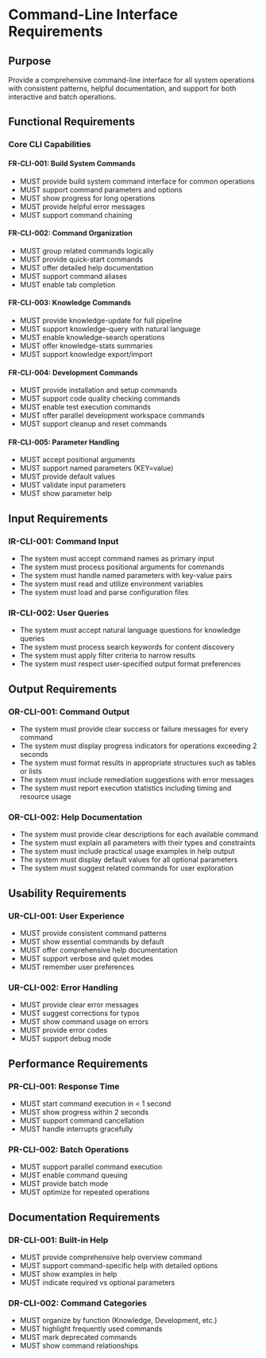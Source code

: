 # Command-Line Interface Requirements

## Purpose
Provide a comprehensive command-line interface for all system operations with consistent patterns, helpful documentation, and support for both interactive and batch operations.

## Functional Requirements

### Core CLI Capabilities

#### FR-CLI-001: Build System Commands
- MUST provide build system command interface for common operations
- MUST support command parameters and options
- MUST show progress for long operations
- MUST provide helpful error messages
- MUST support command chaining

#### FR-CLI-002: Command Organization
- MUST group related commands logically
- MUST provide quick-start commands
- MUST offer detailed help documentation
- MUST support command aliases
- MUST enable tab completion

#### FR-CLI-003: Knowledge Commands
- MUST provide knowledge-update for full pipeline
- MUST support knowledge-query with natural language
- MUST enable knowledge-search operations
- MUST offer knowledge-stats summaries
- MUST support knowledge export/import

#### FR-CLI-004: Development Commands
- MUST provide installation and setup commands
- MUST support code quality checking commands
- MUST enable test execution commands
- MUST offer parallel development workspace commands
- MUST support cleanup and reset commands

#### FR-CLI-005: Parameter Handling
- MUST accept positional arguments
- MUST support named parameters (KEY=value)
- MUST provide default values
- MUST validate input parameters
- MUST show parameter help

## Input Requirements

### IR-CLI-001: Command Input
- The system must accept command names as primary input
- The system must process positional arguments for commands
- The system must handle named parameters with key-value pairs
- The system must read and utilize environment variables
- The system must load and parse configuration files

### IR-CLI-002: User Queries
- The system must accept natural language questions for knowledge queries
- The system must process search keywords for content discovery
- The system must apply filter criteria to narrow results
- The system must respect user-specified output format preferences

## Output Requirements

### OR-CLI-001: Command Output
- The system must provide clear success or failure messages for every command
- The system must display progress indicators for operations exceeding 2 seconds
- The system must format results in appropriate structures such as tables or lists
- The system must include remediation suggestions with error messages
- The system must report execution statistics including timing and resource usage

### OR-CLI-002: Help Documentation
- The system must provide clear descriptions for each available command
- The system must explain all parameters with their types and constraints
- The system must include practical usage examples in help output
- The system must display default values for all optional parameters
- The system must suggest related commands for user exploration

## Usability Requirements

### UR-CLI-001: User Experience
- MUST provide consistent command patterns
- MUST show essential commands by default
- MUST offer comprehensive help documentation
- MUST support verbose and quiet modes
- MUST remember user preferences

### UR-CLI-002: Error Handling
- MUST provide clear error messages
- MUST suggest corrections for typos
- MUST show command usage on errors
- MUST provide error codes
- MUST support debug mode

## Performance Requirements

### PR-CLI-001: Response Time
- MUST start command execution in < 1 second
- MUST show progress within 2 seconds
- MUST support command cancellation
- MUST handle interrupts gracefully

### PR-CLI-002: Batch Operations
- MUST support parallel command execution
- MUST enable command queuing
- MUST provide batch mode
- MUST optimize for repeated operations

## Documentation Requirements

### DR-CLI-001: Built-in Help
- MUST provide comprehensive help overview command
- MUST support command-specific help with detailed options
- MUST show examples in help
- MUST indicate required vs optional parameters

### DR-CLI-002: Command Categories
- MUST organize by function (Knowledge, Development, etc.)
- MUST highlight frequently used commands
- MUST mark deprecated commands
- MUST show command relationships